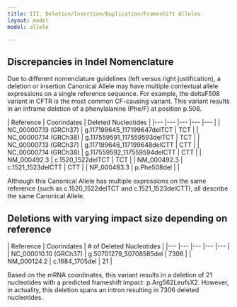```yaml
---
title: III. Deletion/Insertion/Duplication/Frameshift Alleles
layout: model
model: allele

---
```


Discrepancies  in Indel Nomenclature
---
Due to different nomenclature guidelines (left versus right justification), a deletion or insertion Canonical Allele may have multiple contextual allele expressions on a single reference sequence.
For example, the deltaF508 variant in CFTR is the most common CF-causing variant. This variant results in an inframe deletion of a phenylalanine (Phe/F) at position p.508. 

| Reference   	| Coorindates   	| Deleted Nucleotides   	|
|---	|---	|---	|---	|---	|
| NC_000007.13 (GRCh37)  	| g.117199645_117199647delTCT   	| TCT   	|
| NC_000007.14 (GRCh38)   	| g.117559591_117559593delTCT   	| TCT   	|
| NC_000007.13 (GRCh37)  	| g.117199646_117199648delCTT   	| CTT   	|
| NC_000007.14 (GRCh38)   	| g.117559592_117559594delCTT   	| CTT   	|
| NM_000492.3   	| c.1520_1522delTCT   	| TCT   	|
| NM_000492.3   	| c.1521_1523delCTT   	| CTT   	|
| NP_000483.3   	| p.Phe508del   	|    	|

Although this Canonical Allele has multiple expressions on the same reference (such as c.1520_1522delTCT and c.1521_1523delCTT), all describe the same Canonical Allele.


Deletions with varying impact size depending on reference
---
| Reference   	| Coorindates   	| # of Deleted Nucleotides   	|
|---	|---	|---	|---	|---	|
| NC_000010.10 (GRCh37)  	| g.50701279_50708585del   	| 7306   	|
| NM_000124.2   	| c.1684_1705del   	| 21   	|

Based on the mRNA coordinates, this variant results in a deletion of 21 nucleotides with a predicted frameshift impact: p.Arg562LeufsX2. However, in actuality, this deletion spans an intron resulting in 7306 deleted nucleotides.
